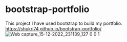 # bootstrap-portfolio
This project I have used bootstrap to build my portfolio.
https://shukri74.github.io/bootstrap-portfolio/
![Web capture_15-12-2022_231139_127 0 0 1](https://user-images.githubusercontent.com/116843679/208796137-ca5415b9-7e2a-4229-a80f-0841f08411fa.jpeg)

